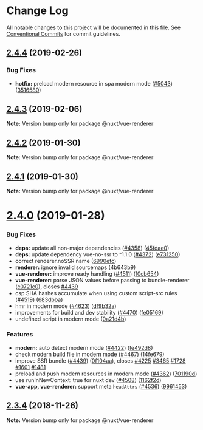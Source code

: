 # Change Log

All notable changes to this project will be documented in this file.
See [Conventional Commits](https://conventionalcommits.org) for commit guidelines.

## [2.4.4](https://github.com/nuxt/nuxt.js/compare/v2.4.3...v2.4.4) (2019-02-26)


### Bug Fixes

* **hotfix:** preload modern resource in spa modern mode ([#5043](https://github.com/nuxt/nuxt.js/issues/5043)) ([3516580](https://github.com/nuxt/nuxt.js/commit/3516580))





## [2.4.3](https://github.com/nuxt/nuxt.js/compare/v2.4.2...v2.4.3) (2019-02-06)

**Note:** Version bump only for package @nuxt/vue-renderer





## [2.4.2](https://github.com/nuxt/nuxt.js/compare/v2.4.1...v2.4.2) (2019-01-30)

**Note:** Version bump only for package @nuxt/vue-renderer





## [2.4.1](https://github.com/nuxt/nuxt.js/compare/v2.4.0...v2.4.1) (2019-01-30)

**Note:** Version bump only for package @nuxt/vue-renderer





# [2.4.0](https://github.com/nuxt/nuxt.js/compare/v2.3.4...v2.4.0) (2019-01-28)


### Bug Fixes

* **deps:** update all non-major dependencies ([#4358](https://github.com/nuxt/nuxt.js/issues/4358)) ([45fdae0](https://github.com/nuxt/nuxt.js/commit/45fdae0))
* **deps:** update dependency vue-no-ssr to ^1.1.0 ([#4372](https://github.com/nuxt/nuxt.js/issues/4372)) ([e731250](https://github.com/nuxt/nuxt.js/commit/e731250))
* correct renderer.noSSR name ([6990efc](https://github.com/nuxt/nuxt.js/commit/6990efc))
* **renderer:** ignore invalid sourcemaps ([4b643b9](https://github.com/nuxt/nuxt.js/commit/4b643b9))
* **vue-renderer:** improve ready handling ([#4511](https://github.com/nuxt/nuxt.js/issues/4511)) ([f0cb654](https://github.com/nuxt/nuxt.js/commit/f0cb654))
* **vue-renderer:** parse JSON values before passing to bundle-renderer ([c0721c0](https://github.com/nuxt/nuxt.js/commit/c0721c0)), closes [#4439](https://github.com/nuxt/nuxt.js/issues/4439)
* csp SHA hashes accumulate when using custom script-src rules ([#4519](https://github.com/nuxt/nuxt.js/issues/4519)) ([683dbba](https://github.com/nuxt/nuxt.js/commit/683dbba))
* hmr in modern mode ([#4623](https://github.com/nuxt/nuxt.js/issues/4623)) ([df9b32a](https://github.com/nuxt/nuxt.js/commit/df9b32a))
* improvements for build and dev stability ([#4470](https://github.com/nuxt/nuxt.js/issues/4470)) ([fe05169](https://github.com/nuxt/nuxt.js/commit/fe05169))
* undefined script in modern mode ([0a21d4b](https://github.com/nuxt/nuxt.js/commit/0a21d4b))


### Features

* **modern:** auto detect modern mode ([#4422](https://github.com/nuxt/nuxt.js/issues/4422)) ([fe492d8](https://github.com/nuxt/nuxt.js/commit/fe492d8))
* check modern build file in modern mode ([#4467](https://github.com/nuxt/nuxt.js/issues/4467)) ([14fe679](https://github.com/nuxt/nuxt.js/commit/14fe679))
* improve SSR bundle ([#4439](https://github.com/nuxt/nuxt.js/issues/4439)) ([0f104aa](https://github.com/nuxt/nuxt.js/commit/0f104aa)), closes [#4225](https://github.com/nuxt/nuxt.js/issues/4225) [#3465](https://github.com/nuxt/nuxt.js/issues/3465) [#1728](https://github.com/nuxt/nuxt.js/issues/1728) [#1601](https://github.com/nuxt/nuxt.js/issues/1601) [#1481](https://github.com/nuxt/nuxt.js/issues/1481)
* preload and push modern resources in modern mode ([#4362](https://github.com/nuxt/nuxt.js/issues/4362)) ([701190d](https://github.com/nuxt/nuxt.js/commit/701190d))
* use runInNewContext: true for nuxt dev ([#4508](https://github.com/nuxt/nuxt.js/issues/4508)) ([1162f2d](https://github.com/nuxt/nuxt.js/commit/1162f2d))
* **vue-app, vue-renderer:** support meta `headAttrs` ([#4536](https://github.com/nuxt/nuxt.js/issues/4536)) ([9961453](https://github.com/nuxt/nuxt.js/commit/9961453))





## [2.3.4](https://github.com/nuxt/nuxt.js/compare/v2.3.2...v2.3.4) (2018-11-26)

**Note:** Version bump only for package @nuxt/vue-renderer
